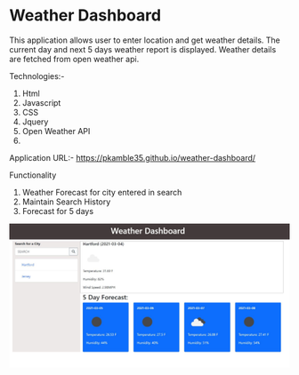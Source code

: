 # Weather Dashboard
This application allows user to enter location and get weather details. The current day and next 5 days weather report is displayed. Weather details are fetched from open weather api.

Technologies:-
  1. Html
  2. Javascript
  3. CSS
  4. Jquery
  5. Open Weather API
  6. 
Application URL:- https://pkamble35.github.io/weather-dashboard/


Functionality
  1. Weather Forecast for city entered in search
  2. Maintain Search History
  3. Forecast for 5 days


![Alt text](./assets/weatherdashboard.JPG)
